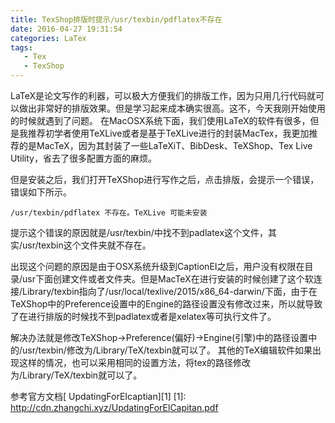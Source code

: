 ```yaml
---
title: TexShop排版时提示/usr/texbin/pdflatex不存在
date: 2016-04-27 19:31:54
categories: LaTex
tags:
   - Tex
   - TexShop
---
```


LaTeX是论文写作的利器，可以极大方便我们的排版工作，因为只用几行代码就可以做出非常好的排版效果。但是学习起来成本确实很高。这不，今天我刚开始使用的时候就遇到了问题。
在MacOSX系统下面，我们使用LaTeX的软件有很多，但是我推荐初学者使用TeXLive或者是基于TeXLive进行的封装MacTex，我更加推荐的是MacTeX，因为其封装了一些LaTeXiT、BibDesk、TeXShop、Tex Live Utility，省去了很多配置方面的麻烦。
<!-- more -->

但是安装之后，我们打开TeXShop进行写作之后，点击排版，会提示一个错误，错误如下所示。
```
/usr/texbin/pdflatex 不存在。TeXLive 可能未安装
```
提示这个错误的原因就是/usr/texbin/中找不到padlatex这个文件，其实/usr/texbin这个文件夹就不存在。

出现这个问题的原因是由于OSX系统升级到CaptionEI之后，用户没有权限在目录/usr下面创建文件或者文件夹。但是MacTeX在进行安装的时候创建了这个软连接/Library/texbin指向了/usr/local/texlive/2015/x86_64-darwin/下面，由于在TeXShop中的Preference设置中的Engine的路径设置没有修改过来，所以就导致了在进行排版的时候找不到padlatex或者是xelatex等可执行文件了。

解决办法就是修改TeXShop->Preference(偏好)->Engine(引擎)中的路径设置中的/usr/texbin/修改为/Library/TeX/texbin就可以了。
其他的TeX编辑软件如果出现这样的情况，也可以采用相同的设置方法，将tex的路径修改为/Library/TeX/texbin就可以了。

参考官方文档[ UpdatingForEIcaptian][1]
[1]: http://cdn.zhangchi.xyz/UpdatingForElCapitan.pdf

